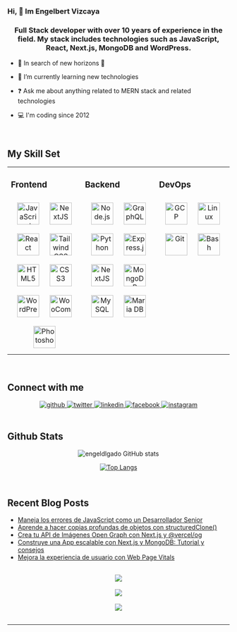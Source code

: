 

### Hi, 👋 Im Engelbert Vizcaya
### <div align="center">Full Stack developer with over 10 years of experience in the field. My stack includes technologies such as JavaScript, React, Next.js, MongoDB and WordPress.</div>


- 🔭 In search of new horizons 🚀


- 🌱 I’m currently learning new technologies


- ❓ Ask me about anything related to MERN stack and related technologies


- 💻 I'm coding since 2012


<br/>


## My Skill Set
<table><tr><td valign="top" width="33%">



### Frontend
<div align="center">
<a href="https://www.javascript.com/" target="_blank"><img style="margin: 10px" src="https://profilinator.rishav.dev/skills-assets/javascript-original.svg" alt="JavaScript" height="50" /></a>
<a href="https://nextjs.org/" target="_blank"><img style="margin: 10px" src="https://profilinator.rishav.dev/skills-assets/nextjs.png" alt="NextJS" height="50" /></a>
<a href="https://reactjs.org/" target="_blank"><img style="margin: 10px" src="https://profilinator.rishav.dev/skills-assets/react-original-wordmark.svg" alt="React" height="50" /></a>
<a href="https://www.tailwindcss.com/" target="_blank"><img style="margin: 10px" src="https://profilinator.rishav.dev/skills-assets/tailwindcss.svg" alt="Tailwind CSS" height="50" /></a>
<a href="https://en.wikipedia.org/wiki/HTML5" target="_blank"><img style="margin: 10px" src="https://profilinator.rishav.dev/skills-assets/html5-original-wordmark.svg" alt="HTML5" height="50" /></a>
<a href="https://www.w3schools.com/css/" target="_blank"><img style="margin: 10px" src="https://profilinator.rishav.dev/skills-assets/css3-original-wordmark.svg" alt="CSS3" height="50" /></a>
<a href="https://wordpress.com/" target="_blank"><img style="margin: 10px" src="https://profilinator.rishav.dev/skills-assets/wordpress.png" alt="WordPress" height="50" /></a>
<a href="https://woocommerce.com/" target="_blank"><img style="margin: 10px" src="https://profilinator.rishav.dev/skills-assets/woocommerce.png" alt="WooCommerce" height="50" /></a>
<a href="https://www.adobe.com/in/products/photoshop.html" target="_blank"><img style="margin: 10px" src="https://profilinator.rishav.dev/skills-assets/photoshop-plain.svg" alt="Photoshop" height="50" /></a>
</div>

</td><td valign="top" width="33%">



### Backend
<div align="center">
<a href="https://nodejs.org/" target="_blank"><img style="margin: 10px" src="https://profilinator.rishav.dev/skills-assets/nodejs-original-wordmark.svg" alt="Node.js" height="50" /></a>
<a href="https://graphql.org/" target="_blank"><img style="margin: 10px" src="https://profilinator.rishav.dev/skills-assets/graphql.png" alt="GraphQL" height="50" /></a>
<a href="https://www.python.org/" target="_blank"><img style="margin: 10px" src="https://profilinator.rishav.dev/skills-assets/python-original.svg" alt="Python" height="50" /></a>
<a href="https://expressjs.com/" target="_blank"><img style="margin: 10px" src="https://wsofter.ru/wp-content/uploads/2017/12/node-express.png" alt="Express.js" height="50" /></a>
<a href="https://nextjs.org/" target="_blank"><img style="margin: 10px" src="https://profilinator.rishav.dev/skills-assets/nextjs.png" alt="NextJS" height="50" /></a>
<a href="https://www.mongodb.com/" target="_blank"><img style="margin: 10px" src="https://profilinator.rishav.dev/skills-assets/mongodb-original-wordmark.svg" alt="MongoDB" height="50" /></a>
<a href="https://www.mysql.com/" target="_blank"><img style="margin: 10px" src="https://profilinator.rishav.dev/skills-assets/mysql-original-wordmark.svg" alt="MySQL" height="50" /></a>
<a href="https://mariadb.org/" target="_blank"><img style="margin: 10px" src="https://profilinator.rishav.dev/skills-assets/mariadb.png" alt="Maria DB" height="50" /></a>
</div>

</td><td valign="top" width="33%">



### DevOps
<div align="center">
<a href="https://cloud.google.com/" target="_blank"><img style="margin: 10px" src="https://profilinator.rishav.dev/skills-assets/google_cloud-icon.svg" alt="GCP" height="50" /></a>
<a href="https://www.linux.org/" target="_blank"><img style="margin: 10px" src="https://profilinator.rishav.dev/skills-assets/linux-original.svg" alt="Linux" height="50" /></a>
<a href="https://github.com/" target="_blank"><img style="margin: 10px" src="https://profilinator.rishav.dev/skills-assets/git-scm-icon.svg" alt="Git" height="50" /></a>
<a href="https://www.gnu.org/software/bash/" target="_blank"><img style="margin: 10px" src="https://upload.wikimedia.org/wikipedia/commons/thumb/a/a3/Bash_Logo_White.svg/1200px-Bash_Logo_White.svg.png" alt="Bash" height="50" /></a>
</div>

</td></tr></table>

<br/>


## Connect with me
<div align="center">
<a href="https://github.com/engeldelgado" target="_blank">
<img src=https://img.shields.io/badge/github-%2324292e.svg?&style=for-the-badge&logo=github&logoColor=white alt=github style="margin-bottom: 5px;" />
</a>
<a href="https://twitter.com/engeldlgado" target="_blank">
<img src=https://img.shields.io/badge/twitter-%2300acee.svg?&style=for-the-badge&logo=twitter&logoColor=white alt=twitter style="margin-bottom: 5px;" />
</a>
<a href="https://linkedin.com/in/engelbertvizcaya" target="_blank">
<img src=https://img.shields.io/badge/linkedin-%231E77B5.svg?&style=for-the-badge&logo=linkedin&logoColor=white alt=linkedin style="margin-bottom: 5px;" />
</a>
<a href="https://www.facebook.com/engeldlgado" target="_blank">
<img src=https://img.shields.io/badge/facebook-%232E87FB.svg?&style=for-the-badge&logo=facebook&logoColor=white alt=facebook style="margin-bottom: 5px;" />
</a>
<a href="https://instagram.com/engeldlgado" target="_blank">
<img src=https://img.shields.io/badge/instagram-%23000000.svg?&style=for-the-badge&logo=instagram&logoColor=white alt=instagram style="margin-bottom: 5px;" />
</a>
</div>


<br/>


## Github Stats
<div align="center">

![engeldlgado GitHub stats](https://github-readme-stats.vercel.app/api?username=engeldlgado&count_private=true&show_icons=true&theme=radical)


[![Top Langs](https://github-readme-stats.vercel.app/api/top-langs/?username=engeldlgado&layout=compact)](https://github.com/engeldlgado/github-readme-stats)</div>


<br/>


## Recent Blog Posts
<!-- BLOG-POST-LIST:START -->
- [Maneja los errores de JavaScript como un Desarrollador Senior](https://engeldelgado.com/post/gestion-de-errores-javascript-error-factory)
- [Aprende a hacer copias profundas de objetos con structuredClone&lpar;&rpar;](https://engeldelgado.com/post/structuredclone-copias-profundas-javascript)
- [Crea tu API de Imágenes Open Graph con Next.js y @vercel/og](https://engeldelgado.com/post/crear-api-nextjs-generacion-imagenes-open-graph-paquete-vercel-og)
- [Construye una App escalable con Next.js y MongoDB: Tutorial y consejos](https://engeldelgado.com/post/next-js-mongodb-aplicacion-web-escalable)
- [Mejora la experiencia de usuario con Web Page Vitals](https://engeldelgado.com/post/web-page-vitals-medir-experiencia-usuario-sitio-web)
<!-- BLOG-POST-LIST:END -->

<br/>

<div align="center"><img src="https://spotify-github-profile.vercel.app/api/view?uid=pfv6v3t5xmafftjm4ghyb5zh6&cover_image=true&theme=default&show_offline=false&background_color=121212&bar_color=53b14f&bar_color_cover=false" /></div>

<br/>

<div align="center">
<img src="https://komarev.com/ghpvc/?username=engeldlgado&&style=flat-square" align="center" />
</div>


<br/>

<div align="center">
            <a href="https://www.buymeacoffee.com/engeldlgado" target="_blank" style="display: inline-block;">
                <img
                    src="https://img.shields.io/badge/Donate-Buy%20Me%20A%20Coffee-orange.svg?style=flat-square&logo=buymeacoffee"
                    align="center"
                />
            </a></div>
<br />

----
